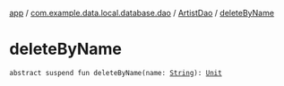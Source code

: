 [app](../../index.md) / [com.example.data.local.database.dao](../index.md) / [ArtistDao](index.md) / [deleteByName](./delete-by-name.md)

# deleteByName

`abstract suspend fun deleteByName(name: `[`String`](https://kotlinlang.org/api/latest/jvm/stdlib/kotlin/-string/index.html)`): `[`Unit`](https://kotlinlang.org/api/latest/jvm/stdlib/kotlin/-unit/index.html)